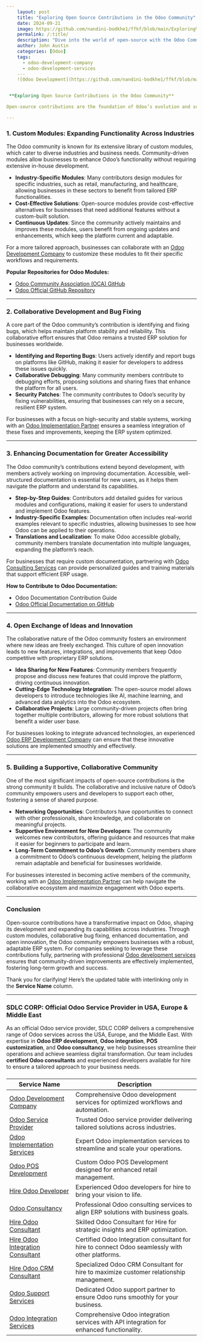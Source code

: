 ```yaml
---
	layout: post
	title: "Exploring Open Source Contributions in the Odoo Community"
	date: 2024-09-21
	image: https://github.com/nandini-bodkhe1/ffkf/blob/main/Exploring%20Open%20Source%20Contributions%20in%20the%20Odoo%20Community.png?raw=true
	permalink: /:title/
	description: "Dive into the world of open-source with the Odoo Community, where collaboration and shared ideas drive innovation and support growth for all."
	author: John Austin
	categories: [Odoo]
	tags:
	  - odoo-development-company
	  - odoo-development-services
	---
	![Odoo Development](https://github.com/nandini-bodkhe1/ffkf/blob/main/Exploring%20Open%20Source%20Contributions%20in%20the%20Odoo%20Community.png?raw=true)


 **Exploring Open Source Contributions in the Odoo Community**

Open-source contributions are the foundation of Odoo’s evolution and success as a versatile ERP platform. From custom modules to comprehensive documentation, the Odoo community plays a significant role in shaping the platform’s capabilities and accessibility. These contributions not only enhance the platform but also foster a supportive and innovative community for users and developers alike. In this blog, we’ll explore the key areas of open-source contributions in the Odoo community and how they impact Odoo’s development and user experience.

---
```


### **1\. Custom Modules: Expanding Functionality Across Industries**

The Odoo community is known for its extensive library of custom modules, which cater to diverse industries and business needs. Community-driven modules allow businesses to enhance Odoo’s functionality without requiring extensive in-house development.

* **Industry-Specific Modules**: Many contributors design modules for specific industries, such as retail, manufacturing, and healthcare, allowing businesses in these sectors to benefit from tailored ERP functionalities.  
* **Cost-Effective Solutions**: Open-source modules provide cost-effective alternatives for businesses that need additional features without a custom-built solution.  
* **Continuous Updates**: Since the community actively maintains and improves these modules, users benefit from ongoing updates and enhancements, which keep the platform current and adaptable.

For a more tailored approach, businesses can collaborate with an [Odoo Development Company](https://sdlccorp.com/services/odoo-services/odoo-development-company/) to customize these modules to fit their specific workflows and requirements.

**Popular Repositories for Odoo Modules:**

* [Odoo Community Association (OCA) GitHub](https://github.com/OCA)  
* [Odoo Official GitHub Repository](https://github.com/odoo/odoo)

---

### **2\. Collaborative Development and Bug Fixing**

A core part of the Odoo community’s contribution is identifying and fixing bugs, which helps maintain platform stability and reliability. This collaborative effort ensures that Odoo remains a trusted ERP solution for businesses worldwide.

* **Identifying and Reporting Bugs**: Users actively identify and report bugs on platforms like GitHub, making it easier for developers to address these issues quickly.  
* **Collaborative Debugging**: Many community members contribute to debugging efforts, proposing solutions and sharing fixes that enhance the platform for all users.  
* **Security Patches**: The community contributes to Odoo’s security by fixing vulnerabilities, ensuring that businesses can rely on a secure, resilient ERP system.

For businesses with a focus on high-security and stable systems, working with an [Odoo Implementation Partner](https://sdlccorp.com/services/odoo-services/odoo-erp-development-company/) ensures a seamless integration of these fixes and improvements, keeping the ERP system optimized.

---

### **3\. Enhancing Documentation for Greater Accessibility**

The Odoo community’s contributions extend beyond development, with members actively working on improving documentation. Accessible, well-structured documentation is essential for new users, as it helps them navigate the platform and understand its capabilities.

* **Step-by-Step Guides**: Contributors add detailed guides for various modules and configurations, making it easier for users to understand and implement Odoo features.  
* **Industry-Specific Examples**: Documentation often includes real-world examples relevant to specific industries, allowing businesses to see how Odoo can be applied to their operations.  
* **Translations and Localization**: To make Odoo accessible globally, community members translate documentation into multiple languages, expanding the platform’s reach.

For businesses that require custom documentation, partnering with [Odoo Consulting Services](https://sdlccorp.com/services/odoo-services/odoo-consulting-services/) can provide personalized guides and training materials that support efficient ERP usage.

**How to Contribute to Odoo Documentation:**

* Odoo Documentation Contribution Guide  
* [Odoo Official Documentation on GitHub](https://github.com/odoo/documentation)

---

### **4\. Open Exchange of Ideas and Innovation**

The collaborative nature of the Odoo community fosters an environment where new ideas are freely exchanged. This culture of open innovation leads to new features, integrations, and improvements that keep Odoo competitive with proprietary ERP solutions.

* **Idea Sharing for New Features**: Community members frequently propose and discuss new features that could improve the platform, driving continuous innovation.  
* **Cutting-Edge Technology Integration**: The open-source model allows developers to introduce technologies like AI, machine learning, and advanced data analytics into the Odoo ecosystem.  
* **Collaborative Projects**: Large community-driven projects often bring together multiple contributors, allowing for more robust solutions that benefit a wider user base.

For businesses looking to integrate advanced technologies, an experienced [Odoo ERP Development Company](https://sdlccorp.com/services/odoo-services/odoo-development-company/) can ensure that these innovative solutions are implemented smoothly and effectively.

---

### **5\. Building a Supportive, Collaborative Community**

One of the most significant impacts of open-source contributions is the strong community it builds. The collaborative and inclusive nature of Odoo’s community empowers users and developers to support each other, fostering a sense of shared purpose.

* **Networking Opportunities**: Contributors have opportunities to connect with other professionals, share knowledge, and collaborate on meaningful projects.  
* **Supportive Environment for New Developers**: The community welcomes new contributors, offering guidance and resources that make it easier for beginners to participate and learn.  
* **Long-Term Commitment to Odoo’s Growth**: Community members share a commitment to Odoo’s continuous development, helping the platform remain adaptable and beneficial for businesses worldwide.

For businesses interested in becoming active members of the community, working with an [Odoo Implementation Partner](https://sdlccorp.com/services/odoo-services/odoo-erp-development-company/) can help navigate the collaborative ecosystem and maximize engagement with Odoo experts.

---

### **Conclusion**

Open-source contributions have a transformative impact on Odoo, shaping its development and expanding its capabilities across industries. Through custom modules, collaborative bug fixing, enhanced documentation, and open innovation, the Odoo community empowers businesses with a robust, adaptable ERP system. For companies seeking to leverage these contributions fully, partnering with professional [Odoo development services](https://sdlccorp.com/services/odoo-services/) ensures that community-driven improvements are effectively implemented, fostering long-term growth and success.

Thank you for clarifying\! Here’s the updated table with interlinking only in the **Service Name** column.

---

### **SDLC CORP: Official Odoo Service Provider in USA, Europe & Middle East**

As an official Odoo service provider, SDLC CORP delivers a comprehensive range of Odoo services across the USA, Europe, and the Middle East. With expertise in **Odoo ERP development**, **Odoo integration**, **POS customization**, and **Odoo consultancy**, we help businesses streamline their operations and achieve seamless digital transformation. Our team includes **certified Odoo consultants** and experienced developers available for hire to ensure a tailored approach to your business needs.

### 

| Service Name | Description |
| ----- | ----- |
| [Odoo Development Company](https://sdlccorp.com/services/odoo-services/odoo-development-company/) | Comprehensive Odoo development services for optimized workflows and automation. |
| [Odoo Service Provider](https://sdlccorp.com/services/odoo-services/) | Trusted Odoo service provider delivering tailored solutions across industries. |
| [Odoo Implementation Services](https://sdlccorp.com/services/odoo-services/odoo-erp-development-company/) | Expert Odoo implementation services to streamline and scale your operations. |
| [Odoo POS Development](https://sdlccorp.com/services/odoo-services/odoo-pos-development-company/) | Custom Odoo POS Development designed for enhanced retail management. |
| [Hire Odoo Developer](https://sdlccorp.com/services/hire/hire-odoo-developer/) | Experienced Odoo developers for hire to bring your vision to life. |
| [Odoo Consultancy](https://sdlccorp.com/services/odoo-services/odoo-consulting-services/) | Professional Odoo consulting services to align ERP solutions with business goals. |
| [Hire Odoo Consultant](https://sdlccorp.com/services/hire/hire-odoo-business-consultant/) | Skilled Odoo Consultant for Hire for strategic insights and ERP optimization. |
| [Hire Odoo Integration Consultant](https://sdlccorp.com/services/hire/hire-odoo-integration-consultant/) | Certified Odoo Integration consultant for hire to connect Odoo seamlessly with other platforms. |
| [Hire Odoo CRM Consultant](https://sdlccorp.com/services/hire/hire-odoo-crm-consultant/) | Specialized Odoo CRM Consultant for hire to maximize customer relationship management. |
| [Odoo Support Services](https://sdlccorp.com/services/odoo-services/odoo-support-services/) | Dedicated Odoo support partner to ensure Odoo runs smoothly for your business. |
| [Odoo Integration Services](https://sdlccorp.com/services/odoo-services/odoo-custom-integration-company/) | Comprehensive Odoo integration services with API integration for enhanced functionality. |
